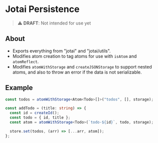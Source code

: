# Jotai Persistence

> :warning: **DRAFT**: Not intended for use yet

## About

- Exports everything from "jotai" and "jotai/utils".
- Modifies atom creation to tag atoms for use with `isAtom` and `atomReflect`.
- Modifies `atomWithStorage` and `createJSONStorage` to support nested atoms, and also to throw an error if the data is not serializable.

## Example

```ts
const todos = atomWithStorage<Atom<Todo>[]>("todos", [], storage);

const addTodo = (title: string) => {
  const id = createId();
  const todo = { id, title };
  const atom = atomWithStorage<Todo>(`todo-${id}`, todo, storage);

  store.set(todos, (arr) => [...arr, atom]);
};
```

